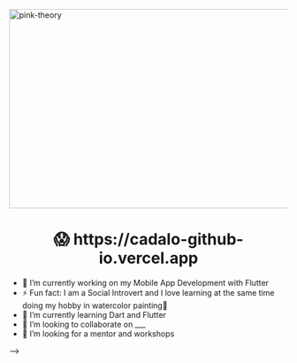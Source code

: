 <img align = "center" alt="pink-theory" width = "1000" height = "360" src = "https://user-images.githubusercontent.com/82696971/227469858-cdfd6037-45a4-4138-996d-b9d6f5ade123.gif">

<H1 align = "center"> 😱 https://cadalo-github-io.vercel.app </H1> 

- 🔭 I’m currently working on my Mobile App Development with Flutter 
- ⚡ Fun fact: I am a Social Introvert and I love learning at the same time doing my hobby in watercolor painting🤠
- 🌱 I’m currently learning Dart and Flutter
- 👯 I’m looking to collaborate on ___
- 🤔 I’m looking for a mentor and workshops

-->
